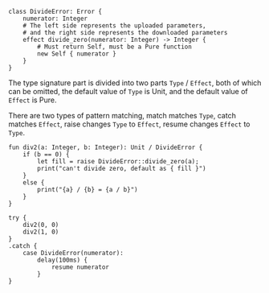 
```vk
class DivideError: Error {
    numerator: Integer
    # The left side represents the uploaded parameters,
    # and the right side represents the downloaded parameters
    effect divide_zero(numerator: Integer) -> Integer {
        # Must return Self, must be a Pure function
        new Self { numerator }
    }
}
```

The type signature part is divided into two parts `Type` / `Effect`, both of which can be omitted, the default value of `Type` is Unit, and the default value of `Effect` is Pure.


There are two types of pattern matching, match matches `Type`, catch matches `Effect`, raise changes `Type` to `Effect`, resume changes `Effect` to `Type`.

```vk
fun div2(a: Integer, b: Integer): Unit / DivideError {
    if (b == 0) {
        let fill = raise DivideError::divide_zero(a);
        print("can't divide zero, default as { fill }")
    }
    else {
        print("{a} / {b} = {a / b}")
    }
}

try {
    div2(0, 0)
    div2(1, 0)
}
.catch {
    case DivideError(numerator):
        delay(100ms) {
            resume numerator
        }
}
```


